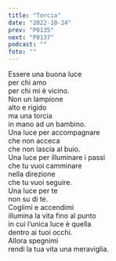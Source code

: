 ```yaml
---
title: "Torcia"
date: "2022-10-24"
prev: "P0135"
next: "P0137"
podcast: ""
foto: ""
---
```


Essere una buona luce  
per chi amo  
per chi mi è vicino.  
Non un lampione  
alto e rigido  
ma una torcia  
in mano ad un bambino.  
Una luce per accompagnare  
che non acceca  
che non lascia al buio.  
Una luce per illuminare i passi  
che tu vuoi camminare  
nella direzione  
che tu vuoi seguire.  
Una luce per te  
non su di te.  
Coglimi e accendimi  
illumina la vita fino al punto  
in cui l’unica luce è quella  
dentro ai tuoi occhi.  
Allora spegnimi  
rendi la tua vita una meraviglia.
